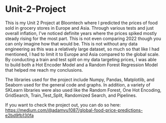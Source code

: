 # Unit-2-Project

This is my Unit 2 Project at Bloomtech where I predicted the prices of food sold in grocery stores in Europe and Asia. Through various tests and just overall inflation, 
I've noticed definite years where the prices spiked mostly steady rising for the most part. This is not even comparing 2022 though you can only imagine how that would be. This is not without any data engineering as this was a relatively large dataset, so much so that like I had mentioned, I had to limit it to Europe and Asia compared to the global scale. By conducting a train and test split on my data targeting prices, I was able to build both a Hot Encoder Model and a Random Forest Regression Model that helped me reach my conclusions.

The libraries used for the project include Numpy, Pandas, Matplotlib, and Seaborn used for the general code and graphs. In addition, a variety of SKLearn libraries were also used like the Random Forest, One Hot Encoding, GridSearch, Train_Test_Split, Randomized Search, and Pipelines.

If you want to check the project out, you can do so here: https://medium.com/@adamvu1087/global-food-price-predictions-e2bd9fb130fa
